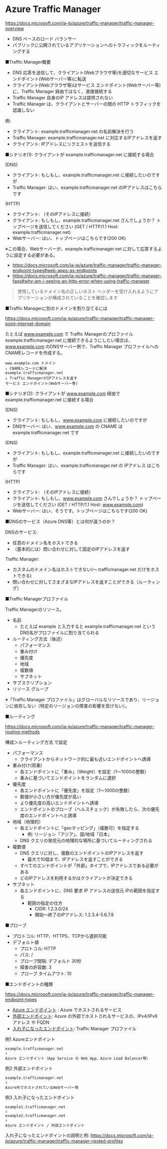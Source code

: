 # Azure Traffic Manager

https://docs.microsoft.com/ja-jp/azure/traffic-manager/traffic-manager-overview

- DNS ベースのロード バランサー
- パブリックに公開されているアプリケーションへのトラフィックをルーティングする

■Traffic Manager概要

- DNS 応答を送信して、クライアント(Webブラウザ等)を適切なサービス エンドポイント(Webサーバー等)に転送
- クライアント(Webブラウザ等)はサービス エンドポイント(Webサーバー等)に、Traffic Manager 経由ではなく、直接接続する
- Traffic Manager 自身のIP アドレスは提供されない
- Traffic Manager は、クライアントとサーバーの間の HTTP トラフィックを認識しない

例:

- クライアント: example.trafficmanager.net の名前解決を行う
- Traffic Manager: example.trafficmanager.net に対応するIPアドレスを返す
- クライアント: IPアドレスにリクエストを送信する

■シナリオ(1): クライアントが example.trafficmanager.net に接続する場合

(DNS)
- クライアント: もしもし、example.trafficmanager.net に接続したいのですが
- Traffic Manager: はい、example.trafficmanager.net のIPアドレスはこちらです

(HTTP)
- クライアント: （そのIPアドレスに接続）
- クライアント: もしもし、example.trafficmanager.net さんでしょうか？ トップページを送信してください (GET / HTTP/1.1 Host: example.trafficmanager.net)
- Webサーバー: はい、トップページはこちらです(200 OK)

※この場合、Webサーバーが、example.trafficmanager.net に対して応答するように設定する必要がある。

- https://docs.microsoft.com/ja-jp/azure/traffic-manager/traffic-manager-endpoint-types#web-apps-as-endpoints
- https://docs.microsoft.com/ja-jp/azure/traffic-manager/traffic-manager-faqs#why-am-i-seeing-an-http-error-when-using-traffic-manager

> 使用しているドメイン名の正しいホスト ヘッダーを受け入れるようにアプリケーションが構成されていることを確認します

■Traffic Managerに別のドメインを割り当てるには

https://docs.microsoft.com/ja-jp/azure/traffic-manager/traffic-manager-point-internet-domain

たとえば www.example.com で Traffic Managerのプロファイル example.trafficmanager.net に接続できるようにしたい場合は、www.example.com のDNSサーバー側で、Traffic Manager プロファイルへのCNAMEレコードを作成する。

```
www.example.com ドメイン
↓ CNAMEレコードに解決
example.trafficmanager.net
↓ Traffic ManagerがIPアドレスを返す
サービス エンドポイント(Webサーバー等)
```

■シナリオ(2): クライアントが www.example.com 経由で example.trafficmanager.net に接続する場合

(DNS)
- クライアント: もしもし、www.example.com に接続したいのですが 
- DNSサーバー: はい、www.example.com の CNAME は example.trafficmanager.net です

(DNS)
- クライアント: もしもし、example.trafficmanager.net に接続したいのですが 
- Traffic Manager: はい、example.trafficmanager.net の IPアドレス はこちらです

(HTTP)
- クライアント: （そのIPアドレスに接続）
- クライアント: もしもし、www.example.com さんでしょうか？ トップページを送信してください (GET / HTTP/1.1 Host: www.example.com)
- Webサーバー: はい、そうです。トップページはこちらです(200 OK)


■DNSのサービス（Azure DNS等）とは何が違うのか？

DNSのサービス:
- 任意のドメイン名をホストできる
- （基本的には）問い合わせに対して固定のIPアドレスを返す

Traffic Manager:
- カスタムのドメイン名はホストできない(～.trafficmanager.net だけをホストできる)
- 問い合わせに対してさまざまなIPアドレスを返すことができる（ルーティング）

■Traffic Managerプロファイル

Traffic Managerのリソース。

- 名前 
  - たとえば example と入力すると example.trafficmanager.net というDNS名がプロファイルに割り当てられる
- ルーティング方法（後述）
  - パフォーマンス
  - 重み付け
  - 優先度
  - 地域
  - 複数値
  - サブネット
- サブスクリプション
- リソース グループ

※「Traffic Manager プロファイル」はグローバルなリソースであり、リージョンに依存しない（特定のリージョンの障害の影響を受けない）。

■ルーティング

https://docs.microsoft.com/ja-jp/azure/traffic-manager/traffic-manager-routing-methods

構成＞ルーティング方法 で設定

- パフォーマンス
  - クライアントからネットワーク的に最も近いエンドポイントへ誘導
- 重み付け(荷重)
  - 各エンドポイントに「重み」（Weight）を設定（1～1000の整数）
  - 重みに基づいてエンドポイントをランダムに選択
- 優先度
  - 各エンドポイントに「優先度」を設定（1～1000の整数）
  - 数値が小さい方が優先度が高い
  - より優先度の高いエンドポイントへ誘導
  - エンドポイントのプローブ（ヘルスチェック）が失敗したら、次の優先度のエンドポイントへと誘導
- 地域（地理的）
  - 各エンドポイントに「geoマッピング」（複数可）を指定する
    - 例: リージョン「アジア」、国/地域「日本」
  - DNS クエリの発信元の地理的な場所に基づいてルーティングされる
- 複数値
  - DNS クエリに対し、複数のエンドポイントのIPアドレスを返す
    - 最大で10個まで、IPアドレスを返すことができる
  - すべてのエンドポイントが「外部」タイプで、IPアドレスである必要がある
  - どのIPアドレスを利用するかはクライアントが決定できる
- サブネット
  - 各エンドポイントに、DNS 要求 IP アドレスの送信元 IPの範囲を指定する
    - 範囲の指定の仕方
      - CIDR: 1.2.3.0/24
      - 開始～終了のIPアドレス: 1.2.3.4-5.6.7.8

■プローブ

- プロトコル: HTTP、HTTPS、TCPから選択可能
- デフォルト値
  - プロトコル: HTTP
  - パス: /
  - プローブ間隔: デフォルト 30秒
  - 障害の許容数: 3
  - プローブ タイムアウト: 10

■エンドポイントの種類

https://docs.microsoft.com/ja-jp/azure/traffic-manager/traffic-manager-endpoint-types

- [Azure エンドポイント](https://docs.microsoft.com/ja-jp/azure/traffic-manager/traffic-manager-endpoint-types#azure-endpoints) : Azure でホストされるサービス
- [外部エンドポイント](https://docs.microsoft.com/ja-jp/azure/traffic-manager/traffic-manager-endpoint-types#external-endpoints): Azure の外部でホストされるサービスの、IPv4/IPv6 アドレス や FQDN
- [入れ子になったエンドポイント](https://docs.microsoft.com/ja-jp/azure/traffic-manager/traffic-manager-endpoint-types#nested-endpoints): Traffic Manager プロファイル

例1 Azureエンドポイント

```
example.trafficmanager.net
↓ 
Azure エンドポイント（App Service の Web App、Azure Load Balancer等）
```

例2 外部エンドポイント

```
example.trafficmanager.net
↓ 
Azure外でホストされているWebサーバー等
```

例3 入れ子になったエンドポイント

```
example1.trafficmanager.net
↓ 
example2.trafficmanager.net
↓ 
Azure エンドポイント / 外部エンドポイント
```

入れ子になったエンドポイントの説明と例:
https://docs.microsoft.com/ja-jp/azure/traffic-manager/traffic-manager-nested-profiles

